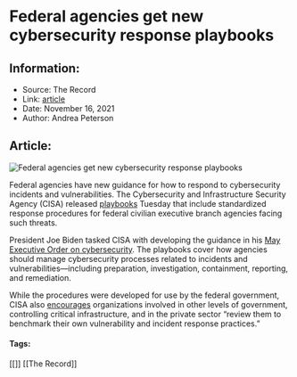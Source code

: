 # Federal agencies get new cybersecurity response playbooks
### 

## Information:
+ Source: The Record
+ Link: [article](https://therecord.media/federal-agencies-get-new-cybersecurity-response-playbooks/)
+ Date: November 16, 2021
+ Author: Andrea Peterson


## Article:
![Federal agencies get new cybersecurity response playbooks](https://therecord.media/wp-content/uploads/2021/11/Screen-Shot-2021-11-16-at-11.10.21-AM.png)

Federal agencies have new guidance for how to respond to cybersecurity incidents and vulnerabilities. The Cybersecurity and Infrastructure Security Agency (CISA) released [playbooks](https://www.cisa.gov/sites/default/files/publications/Federal_Government_Cybersecurity_Incident_and_Vulnerability_Response_Playbooks_508C.pdf) Tuesday that include standardized response procedures for federal civilian executive branch agencies facing such threats. 


President Joe Biden tasked CISA with developing the guidance in his [May Executive Order on cybersecurity](https://www.whitehouse.gov/briefing-room/presidential-actions/2021/05/12/executive-order-on-improving-the-nations-cybersecurity/). The playbooks cover how agencies should manage cybersecurity processes related to incidents and vulnerabilities—including preparation, investigation, containment, reporting, and remediation.


While the procedures were developed for use by the federal government, CISA also [encourages](https://us-cert.cisa.gov/ncas/current-activity/2021/11/16/new-federal-government-cybersecurity-incident-and-vulnerability) organizations involved in other levels of government, controlling critical infrastructure, and in the private sector “review them to benchmark their own vulnerability and incident response practices.”





#### Tags:
[[]] [[The Record]]
